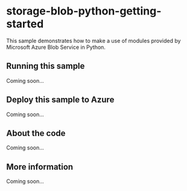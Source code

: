 # storage-blob-python-getting-started
This sample demonstrates how to make a use of modules provided by Microsoft Azure Blob Service in Python.
## Running this sample
Coming soon...
## Deploy this sample to Azure
Coming soon...
## About the code
Coming soon...
## More information
Coming soon...